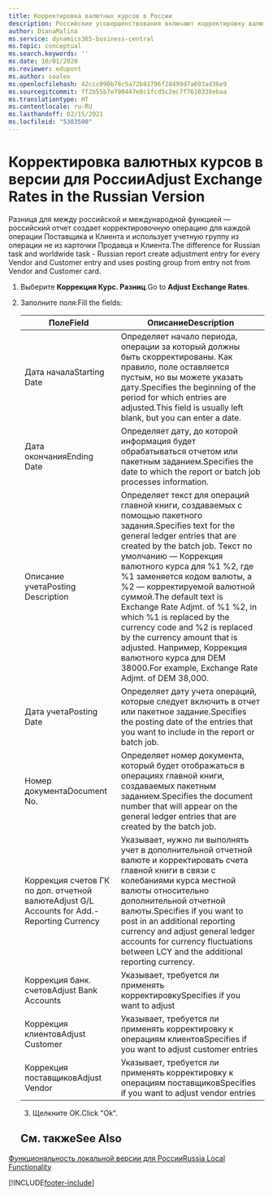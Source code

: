 ```yaml
---
title: Корректировка валютных курсов в России
description: Российские усовершенствования включают корректировку валютных курсов.
author: DianaMalina
ms.service: dynamics365-business-central
ms.topic: conceptual
ms.search.keywords: ''
ms.date: 10/01/2020
ms.reviewer: edupont
ms.author: soalex
ms.openlocfilehash: 42ccc090b78c5a72b81796f28499d7a693ad36e9
ms.sourcegitcommit: ff2b55b7e790447e0c1fcd5c2ec7f7610338ebaa
ms.translationtype: HT
ms.contentlocale: ru-RU
ms.lasthandoff: 02/15/2021
ms.locfileid: "5383500"
---
```

# <a name="adjust-exchange-rates-in-the-russian-version"></a><span data-ttu-id="f9339-103">Корректировка валютных курсов в версии для России</span><span class="sxs-lookup"><span data-stu-id="f9339-103">Adjust Exchange Rates in the Russian Version</span></span>

<span data-ttu-id="f9339-104">Разница для между российской и международной функцией — российский отчет создает корректировочную операцию для каждой операции Поставщика и Клиента и использует учетную группу из операции не из карточки Продавца и Клиента.</span><span class="sxs-lookup"><span data-stu-id="f9339-104">The difference for Russian task and worldwide task - Russian report create adjustment entry for every Vendor and Customer entry and uses posting group from entry not from Vendor and Customer card.</span></span>

1. <span data-ttu-id="f9339-105">Выберите **Коррекция Курс. Разниц**.</span><span class="sxs-lookup"><span data-stu-id="f9339-105">Go to **Adjust Exchange Rates**.</span></span>

2. <span data-ttu-id="f9339-106">Заполните поля:</span><span class="sxs-lookup"><span data-stu-id="f9339-106">Fill the fields:</span></span>

   | <span data-ttu-id="f9339-107">Поле</span><span class="sxs-lookup"><span data-stu-id="f9339-107">Field</span></span>                                           | <span data-ttu-id="f9339-108">Описание</span><span class="sxs-lookup"><span data-stu-id="f9339-108">Description</span></span>                                                  |
   | ----------------------------------------------- | ------------------------------------------------------------ |
   | <span data-ttu-id="f9339-109">Дата начала</span><span class="sxs-lookup"><span data-stu-id="f9339-109">Starting Date</span></span>                                   | <span data-ttu-id="f9339-110">Определяет начало периода, операции за который должны быть скорректированы. Как правило, поле оставляется пустым, но вы можете указать дату.</span><span class="sxs-lookup"><span data-stu-id="f9339-110">Specifies the beginning of the period for which entries are adjusted.This field is usually left blank, but you can enter a date.</span></span> |
   | <span data-ttu-id="f9339-111">Дата окончания</span><span class="sxs-lookup"><span data-stu-id="f9339-111">Ending Date</span></span>                                     | <span data-ttu-id="f9339-112">Определяет дату, до которой информация будет обрабатываться отчетом или пакетным заданием.</span><span class="sxs-lookup"><span data-stu-id="f9339-112">Specifies the date to which the report or batch job processes information.</span></span> |
   | <span data-ttu-id="f9339-113">Описание учета</span><span class="sxs-lookup"><span data-stu-id="f9339-113">Posting Description</span></span>                             | <span data-ttu-id="f9339-114">Определяет текст для операций главной книги, создаваемых с помощью пакетного задания.</span><span class="sxs-lookup"><span data-stu-id="f9339-114">Specifies text for the general ledger entries that are created by the batch job.</span></span> <span data-ttu-id="f9339-115">Текст по умолчанию — Коррекция валютного курса для %1 %2, где %1 заменяется кодом валюты, а %2 — корректируемой валютной суммой.</span><span class="sxs-lookup"><span data-stu-id="f9339-115">The default text is Exchange Rate Adjmt. of %1 %2, in which %1 is replaced by the currency code and %2 is replaced by the currency amount that is adjusted.</span></span> <span data-ttu-id="f9339-116">Например, Коррекция валютного курса для DEM 38000.</span><span class="sxs-lookup"><span data-stu-id="f9339-116">For example, Exchange Rate Adjmt. of DEM 38,000.</span></span> |
   | <span data-ttu-id="f9339-117">Дата учета</span><span class="sxs-lookup"><span data-stu-id="f9339-117">Posting Date</span></span>                                    | <span data-ttu-id="f9339-118">Определяет дату учета операций, которые следует включить в отчет или пакетное задание.</span><span class="sxs-lookup"><span data-stu-id="f9339-118">Specifies the posting date of the entries that you want to include in the report or batch job.</span></span> |
   | <span data-ttu-id="f9339-119">Номер документа</span><span class="sxs-lookup"><span data-stu-id="f9339-119">Document No.</span></span>                                    | <span data-ttu-id="f9339-120">Определяет номер документа, который будет отображаться в операциях главной книги, создаваемых пакетным заданием.</span><span class="sxs-lookup"><span data-stu-id="f9339-120">Specifies the document number that will appear on the general ledger entries that are created by the batch job.</span></span> |
   | <span data-ttu-id="f9339-121">Коррекция счетов ГК по доп. отчетной валюте</span><span class="sxs-lookup"><span data-stu-id="f9339-121">Adjust G/L Accounts for Add.-Reporting Currency</span></span> | <span data-ttu-id="f9339-122">Указывает, нужно ли выполнять учет в дополнительной отчетной валюте и корректировать счета главной книги в связи с колебаниями курса местной валюты относительно дополнительной отчетной валюты.</span><span class="sxs-lookup"><span data-stu-id="f9339-122">Specifies if you want to post in an additional reporting currency and adjust general ledger accounts for currency fluctuations between LCY and the additional reporting currency.</span></span> |
   | <span data-ttu-id="f9339-123">Коррекция банк. счетов</span><span class="sxs-lookup"><span data-stu-id="f9339-123">Adjust Bank Accounts</span></span>                            | <span data-ttu-id="f9339-124">Указывает, требуется ли применять корректировку</span><span class="sxs-lookup"><span data-stu-id="f9339-124">Specifies if you want to adjust</span></span>                              |
   | <span data-ttu-id="f9339-125">Коррекция клиентов</span><span class="sxs-lookup"><span data-stu-id="f9339-125">Adjust Customer</span></span>                                 | <span data-ttu-id="f9339-126">Указывает, требуется ли применять корректировку к операциям клиентов</span><span class="sxs-lookup"><span data-stu-id="f9339-126">Specifies if you want to adjust customer entries</span></span>             |
   | <span data-ttu-id="f9339-127">Коррекция поставщиков</span><span class="sxs-lookup"><span data-stu-id="f9339-127">Adjust Vendor</span></span>                                   | <span data-ttu-id="f9339-128">Указывает, требуется ли применять корректировку к операциям поставщиков</span><span class="sxs-lookup"><span data-stu-id="f9339-128">Specifies if you want to adjust vendor entries</span></span>               |

   3. <span data-ttu-id="f9339-129">Щелкните ОК.</span><span class="sxs-lookup"><span data-stu-id="f9339-129">Click "Ok".</span></span>
   
   ## <a name="see-also"></a><span data-ttu-id="f9339-130">См. также</span><span class="sxs-lookup"><span data-stu-id="f9339-130">See Also</span></span> 

[<span data-ttu-id="f9339-131">Функциональность локальной версии для России</span><span class="sxs-lookup"><span data-stu-id="f9339-131">Russia Local Functionality</span></span>](russia-local-functionality.md)


[!INCLUDE[footer-include](../../includes/footer-banner.md)]